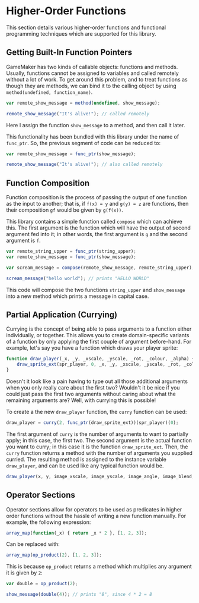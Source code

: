 # Higher-Order Functions

This section details various higher-order functions and functional programming techniques which are supported for this library.

## Getting Built-In Function Pointers

GameMaker has two kinds of callable objects: functions and methods. Usually, functions cannot be assigned to variables and called remotely without a lot of work. To get around this problem, and to treat functions as though they are methods, we can bind it to the calling object by using `method(undefined, function_name)`.

```js
var remote_show_message = method(undefined, show_message);

remote_show_message("It's alive!"); // called remotely
```

Here I assign the function `show_message` to a method, and then call it later.

This functionality has been bundled with this library under the name of `func_ptr`. So, the previous segment of code can be reduced to:

```js
var remote_show_message = func_ptr(show_message);

remote_show_message("It's alive!"); // also called remotely
```

## Function Composition

Function composition is the process of passing the output of one function as the input to another; that is, if `f(x) = y` and `g(y) = z` are functions, then their composition `gf` would be given by `g(f(x))`.

This library contains a simple function called `compose` which can achieve this. The first argument is the function which will have the output of second argument fed into it; in other words, the first argument is `g` and the second argument is `f`.

```js
var remote_string_upper = func_ptr(string_upper);
var remote_show_message = func_ptr(show_message);

var scream_message = compose(remote_show_message, remote_string_upper);

scream_message("hello world"); // prints "HELLO WORLD"
```

This code will compose the two functions `string_upper` and `show_message` into a new method which prints a message in capital case.

## Partial Application (Currying)

Currying is the concept of being able to pass arguments to a function either individually, or together. This allows you to create domain-specific variants of a function by only applying the first couple of argument before-hand. For example, let's say you have a function which draws your player sprite:

```js
function draw_player(_x, _y, _xscale, _yscale, _rot, _colour, _alpha) {
	draw_sprite_ext(spr_player, 0, _x, _y, _xscale, _yscale, _rot, _colour, _alpha);
}
```

Doesn't it look like a pain having to type out all those additional arguments when you only really care about the first two? Wouldn't it be nice if you could just pass the first two arguments without caring about what the remaining arguments are? Well, with currying this is possible!

To create a the new `draw_player` function, the `curry` function can be used:

```js
draw_player = curry(2, func_ptr(draw_sprite_ext))(spr_player)(0);
```

The first argument of `curry` is the number of arguments to want to partially apply; in this case, the first two. The second argument is the actual function you want to curry; in this case it is the function `draw_sprite_ext`. Then, the `curry` function returns a method with the number of arguments you supplied curried. The resulting method is assigned to the instance variable `draw_player`, and can be used like any typical function would be.

```js
draw_player(x, y, image_xscale, image_yscale, image_angle, image_blend, image_alpha);
```

## Operator Sections

Operator sections allow for operators to be used as predicates in higher order functions without the hassle of writing a new function manually. For example, the following expression:

```js
array_map(function(_x) { return _x * 2 }, [1, 2, 3]);
```

Can be replaced with:

```js
array_map(op_product(2), [1, 2, 3]);
```

This is because `op_product` returns a method which multiplies any argument it is given by `2`:

```js
var double = op_product(2);

show_message(double(4)); // prints "8", since 4 * 2 = 8
```